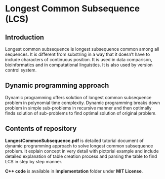 # Longest Common Subsequence (LCS)

## Introduction
Longest common subsequence is longest subsequence common among all sequences. It is different from substring in a way that it doesn’t have to include characters of continuous position. It is used in data comparison, bioinformatics and in computational linguistics. It is also used by version control system.

## Dynamic programming approach
Dynamic programming offers solution of longest common subsequence problem in polynomial time complexity. Dynamic programming breaks down problem in simple sub-problems in recursive manner and then optimally finds solution of sub-problems to find optimal solution of original problem.

## Contents of repository
**LongestCommonSubsequence.pdf** is detailed tutorial document of dynamic programming approach to solve longest common subsequence problem. It explain concept in very detail with pictorial example and include detailed explanation of table creation process and parsing the table to find LCS in step by step manner.

**C++ code** is available in **Implementation** folder under **MIT License**. 
